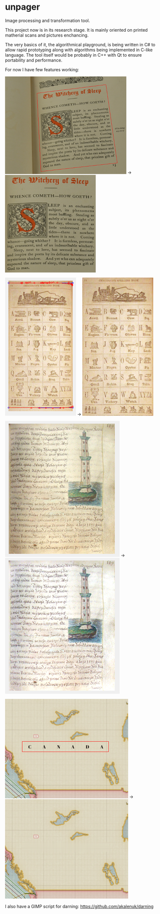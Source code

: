 unpager
=======

Image processing and transformation tool.

This project now is in its research stage. 
It is mainly oriented on printed matherial scans and pictures enchancing.

The very basics of it, the algorithmical playground, is being written in C# to allow rapid prototyping along with algorithms being implemented in C-like language. The tool itself would be probably in C++ with Qt to ensure portability and performance.

For now I have few features working:

![screenshot](/screenshots/before_proj.png "Before projection") → ![screenshot](/screenshots/after_proj.png "After projection")

![screenshot](/screenshots/before_flat.png "Before projection") → ![screenshot](/screenshots/after_flat.png "After flattening")

![screenshot](/screenshots/before_light.png "Before relighting") → ![screenshot](/screenshots/after_light.png "After relighting")

![screenshot](/screenshots/before_darn.png "Before darning") → ![screenshot](/screenshots/after_darn.png "After darning")

I also have a GIMP script for darning: https://github.com/akalenuk/darning
